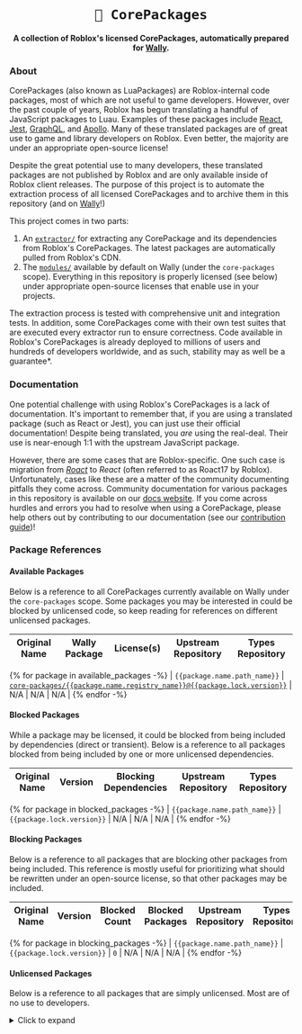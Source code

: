 <!-- Allow this file to not have a first line heading -->
<!-- markdownlint-disable-file MD041 no-emphasis-as-heading -->

<!-- inline html -->
<!-- markdownlint-disable-file MD033 -->

<div align="center">

# `📁 CorePackages`

**A collection of Roblox's licensed CorePackages, automatically prepared for [Wally](https://wally.run).**

</div>

### About

CorePackages (also known as LuaPackages) are Roblox-internal code packages, most of which are not useful to game developers. However, over the past couple of years, Roblox has begun translating a handful of JavaScript packages to Luau. Examples of these packages include [React](https://reactjs.org/), [Jest](https://jestjs.io/), [GraphQL](https://graphql.org/), and [Apollo](https://www.apollographql.com/). Many of these translated packages are of great use to game and library developers on Roblox. Even better, the majority are under an appropriate open-source license!

Despite the great potential use to many developers, these translated packages are not published by Roblox and are only available inside of Roblox client releases. The purpose of this project is to automate the extraction process of all licensed CorePackages and to archive them in this repository (and on [Wally](https://wally.run/)!)

This project comes in two parts:

1. An [`extractor/`](/extractor/) for extracting any CorePackage and its dependencies from Roblox's CorePackages. The latest packages are automatically pulled from Roblox's CDN.
2. The [`modules/`](/modules/) available by default on Wally (under the `core-packages` scope). Everything in this repository is properly licensed (see below) under appropriate open-source licenses that enable use in your projects.

The extraction process is tested with comprehensive unit and integration tests. In addition, some CorePackages come with their own test suites that are executed every extractor run to ensure correctness. Code available in Roblox's CorePackages is already deployed to millions of users and hundreds of developers worldwide, and as such, stability may as well be a guarantee*.

### Documentation

One potential challenge with using Roblox's CorePackages is a lack of documentation. It's important to remember that, if you are using a translated package (such as React or Jest), you can just use their official documentation! Despite being translated, you *are* using the real-deal. Their use is near-enough 1:1 with the upstream JavaScript package.

However, there are some cases that are Roblox-specific. One such case is migration from [*Roact*](https://github.com/Roblox/roact) to *React* (often referred to as Roact17 by Roblox). Unfortunately, cases like these are a matter of the community documenting pitfalls they come across. Community documentation for various packages in this repository is available on our [docs website](#). If you come across hurdles and errors you had to resolve when using a CorePackage, please help others out by contributing to our documentation (see our [contribution guide](/CONTRIBUTION.md))!

### Package References

#### Available Packages

Below is a reference to all CorePackages currently available on Wally under the `core-packages` scope. Some packages you may be interested in could be blocked by unlicensed code, so keep reading for references on different unlicensed packages.

| Original Name | Wally Package | License(s) | Upstream Repository | Types Repository |
| ------------- | ------------- | ---------- | ------------------- | ---------------- |
{% for package in available_packages -%}
| `{{package.name.path_name}}` | [`core-packages/{{package.name.registry_name}}@{{package.lock.version}}`](https://wally.run/package/core-packages/{{package.name.registry_name}}) | N/A | N/A | N/A |
{% endfor -%}

#### Blocked Packages

While a package may be licensed, it could be blocked from being included by dependencies (direct or transient). Below is a reference to all packages blocked from being included by one or more unlicensed dependencies.

| Original Name | Version | Blocking Dependencies | Upstream Repository | Types Repository |
| ------------- | ------- | --------------------- | ------------------- | ---------------- |
{% for package in blocked_packages -%}
| `{{package.name.path_name}}` | `{{package.lock.version}}` | N/A | N/A | N/A |
{% endfor -%}

#### Blocking Packages

Below is a reference to all packages that are blocking other packages from being included. This reference is mostly useful for prioritizing what should be rewritten under an open-source license, so that other packages may be included.

| Original Name | Version | Blocked Count | Blocked Packages | Upstream Repository | Types Repository |
| ------------- | ------- | ------------- | ---------------- | ------------------- | ---------------- |
{% for package in blocking_packages -%}
| `{{package.name.path_name}}` | `{{package.lock.version}}` | `0` | N/A | N/A | N/A |
{% endfor -%}

#### Unlicensed Packages

Below is a reference to all packages that are simply unlicensed. Most are of no use to developers.

<details>
<summary>Click to expand</summary>

| Original Name | Version |
| ------------- | ------- |
{% for package in unlicensed_packages -%}
| `{{package.name.path_name}}` | `{{package.lock.version}}` |
{% endfor -%}

</details>

